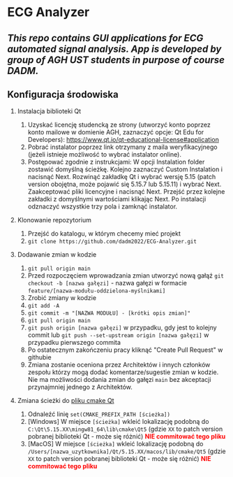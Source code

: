 # ECG Analyzer
## _This repo contains GUI applications for ECG automated signal analysis. App is developed by group of AGH UST students in purpose of course DADM._

## Konfiguracja środowiska

1. Instalacja biblioteki Qt
   1. Uzyskać licencję studencką ze strony (utworzyć konto poprzez konto mailowe w domienie AGH, zaznaczyć 
      opcje: Qt Edu for Developers): https://www.qt.io/qt-educational-license#application
   2. Pobrać instalator poprzez link otrzymany z maila weryfikacyjnego (jeżeli istnieje możliwość to wybrać 
      instalator online).
   3. Postępować zgodnie z instrukcjami:
      W opcji Instalation folder zostawić domyślną ścieżkę. Kolejno zaznaczyć Custom Instalation i nacisnąć Next. 
      Rozwinąć zakładkę Qt i wybrać wersję 5.15 (patch version obojętna, może pojawić się 5.15.7 lub 5.15.11) 
      i wybrać Next. Zaakceptować pliki licencyjne i nacisnąć Next. Przejść przez kolejne zakładki z domyślnymi 
      wartościami klikając Next. Po instalacji odznaczyć wszystkie trzy pola i zamknąć instalator.

2. Klonowanie repozytorium
   1. Przejść do katalogu, w którym checemy mieć projekt
   2. `git clone https://github.com/dadm2022/ECG-Analyzer.git`

3. Dodawanie zmian w kodzie
   1. `git pull origin main`
   2. Przed rozpoczęciem wprowadzania zmian utworzyć nową gałąź
      `git checkout -b [nazwa gałęzi]` - nazwa gałęzi w formacie
      `feature/[nazwa-modułu-oddzielona-myślnikami]`
   3. Zrobić zmiany w kodzie
   4. `git add -A`
   5. `git commit -m "[NAZWA MODUŁU] - [krótki opis zmian]"`
   6. `git pull origin main`
   7. `git push origin [nazwa gałęzi]` w przypadku, gdy jest to kolejny
      commit lub `git push --set-upstream origin [nazwa gałęzi]` w przypadku
      pierwszego commita
   8. Po ostatecznym zakończeniu pracy kliknąć "Create Pull Request"
      w githubie
   9. Zmiana zostanie oceniona przez Architektów i innych członków zespołu
      którzy mogą dodać komentarze/sugestie zmian w kodzie. Nie ma możliwości
      dodania zmian do gałęzi `main` bez akceptacji przynajmniej jednego
      z Architektów.

4. Zmiana ścieżki do [pliku cmake Qt](./CMakeLists.txt)
   1. Odnaleźć linię `set(CMAKE_PREFIX_PATH [ścieżka])`
   2. [Windows] W miejsce `[ścieżka]` wkleić lokalizację podobną do `C:\Qt\5.15.XX\mingw81_64\lib\cmake\Qt5`
      (gdzie `XX` to patch version pobranej biblioteki Qt - może się różnić) <span style="color:red; font-weight:bold;">NIE commitować tego pliku</span>
   3. [MacOS] W miejsce `[ścieżka]` wkleić lokalizację podobną do `/Users/[nazwa_uzytkownika]/Qt/5.15.XX/macos/lib/cmake/Qt5`
      (gdzie `XX` to patch version pobranej biblioteki Qt - może się różnić) <span style="color:red; font-weight:bold;">NIE commitować tego pliku</span>